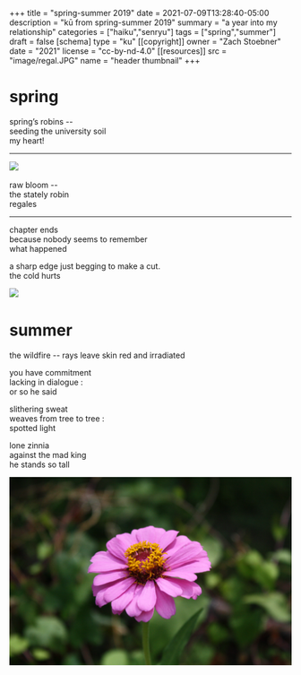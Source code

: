 +++
title = "spring-summer 2019"
date = 2021-07-09T13:28:40-05:00
description = "kū from spring-summer 2019"
summary = "a year into my relationship"
categories = ["haiku","senryu"]
tags = ["spring","summer"]
draft = false
[schema]
  type = "ku"
[[copyright]]
  owner = "Zach Stoebner"
  date = "2021"
  license = "cc-by-nd-4.0"
[[resources]]
  src = "image/regal.JPG"
  name = "header thumbnail"
+++

# spring

spring’s robins -- <br>
seeding the university soil  <br>
my heart! <br>

---
<img src="image/stately.JPG" />

raw bloom -- <br>
the stately robin <br>
regales <br>

---

chapter ends <br>
because nobody seems to remember <br>
what happened <br>

a sharp edge just begging to make a cut. <br>
the cold hurts <br>

<img src="image/hungry.JPG" />

# summer

the wildfire -- rays leave skin red and irradiated <br>

you have commitment <br>
lacking in dialogue : <br>
or so he said <br>

slithering sweat <br>
weaves from tree to tree : <br>
spotted light <br>

lone zinnia <br>
against the mad king <br>
he stands so tall <br>

<img src="image/zinnia.JPG" />
